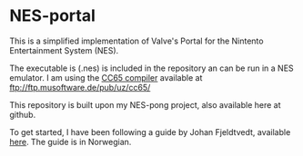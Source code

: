 NES-portal
====================

This is a simplified implementation of Valve's Portal for the Nintento Entertainment System (NES).

The executable is (.nes) is included in the repository an can be run in a NES emulator. I am using the [CC65 compiler](http://www.cc65.org/index.php) available at ftp://ftp.musoftware.de/pub/uz/cc65/

This repository is built upon my NES-pong project, also available here at github.

To get started, I have been following a guide by Johan Fjeldtvedt, available [here](http://www.diskusjon.no/index.php?showtopic=519922). The guide is in Norwegian. 
